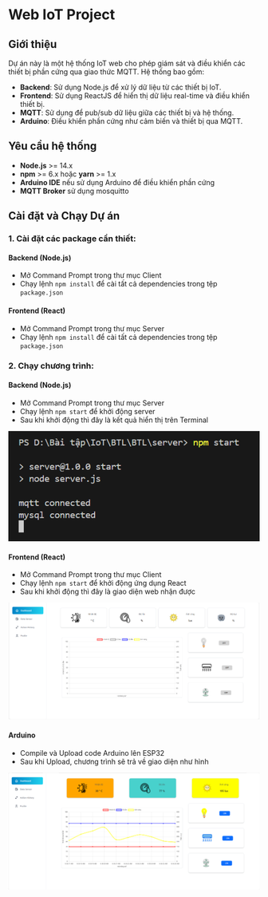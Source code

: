 # Web IoT Project

## Giới thiệu

Dự án này là một hệ thống IoT web cho phép giám sát và điều khiển các thiết bị phần cứng qua giao thức MQTT. Hệ thống bao gồm:

- **Backend**: Sử dụng Node.js để xử lý dữ liệu từ các thiết bị IoT.
- **Frontend**: Sử dụng ReactJS để hiển thị dữ liệu real-time và điều khiển thiết bị.
- **MQTT**: Sử dụng để pub/sub dữ liệu giữa các thiết bị và hệ thống.
- **Arduino**: Điều khiển phần cứng như cảm biến và thiết bị qua MQTT.

## Yêu cầu hệ thống

- **Node.js** >= 14.x
- **npm** >= 6.x hoặc **yarn** >= 1.x
- **Arduino IDE** nếu sử dụng Arduino để điều khiển phần cứng
- **MQTT Broker** sử dụng mosquitto

## Cài đặt và Chạy Dự án

### 1. Cài đặt các package cần thiết:

#### Backend (Node.js)

- Mở Command Prompt trong thư mục Client
- Chạy lệnh `npm install` để cài tất cả dependencies trong tệp `package.json`

#### Frontend (React)

- Mở Command Prompt trong thư mục Server
- Chạy lệnh `npm install` để cài tất cả dependencies trong tệp `package.json`

### 2. Chạy chương trình:

#### Backend (Node.js)

- Mở Command Prompt trong thư mục Server
- Chạy lệnh `npm start` để khởi động server
- Sau khi khởi động thì đây là kết quả hiển thị trên Terminal

<p align="center">
  <img src="./image/image.png" alt="Terminal Result">
</p>

#### Frontend (React)

- Mở Command Prompt trong thư mục Client
- Chạy lệnh `npm start` để khởi động ứng dụng React
- Sau khi khởi động thì đây là giao diện web nhận được

<p align="center">
  <img src="./image/image2.png" alt="Client Interface">
</p>

#### Arduino

- Compile và Upload code Arduino lên ESP32
- Sau khi Upload, chương trình sẽ trả về giao diện như hình

<p align="center">
  <img src="./image/image3.png" alt="Final">
</p>